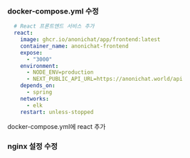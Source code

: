 
### docker-compose.yml 수정
```yml
  # React 프론트엔드 서비스 추가
  react:
    image: ghcr.io/anonichat/app/frontend:latest
    container_name: anonichat-frontend
    expose:
      - "3000"
    environment:
      - NODE_ENV=production
      - NEXT_PUBLIC_API_URL=https://anonichat.world/api
    depends_on:
      - spring
    networks:
      - elk
    restart: unless-stopped
```
docker-compose.yml에 react 추가

### nginx 설정 수정
```

```
